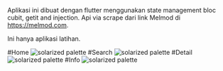 

Aplikasi ini dibuat dengan flutter menggunakan state management bloc cubit, getit and injection. Api via scrape dari link Melmod di https://melmod.com. 


Ini hanya aplikasi latihan.



#Home
![solarized palette](https://github.com/ayahsujana/melmod_scrape_with_beautifulsoup/blob/main/screenshot/home.jpg)
#Search
![solarized palette](https://github.com/ayahsujana/melmod_scrape_with_beautifulsoup/blob/main/screenshot/search.jpeg)
#Detail
![solarized palette](https://github.com/ayahsujana/melmod_scrape_with_beautifulsoup/blob/main/screenshot/detail.jpeg)
#Info
![solarized palette](https://github.com/ayahsujana/melmod_scrape_with_beautifulsoup/blob/main/screenshot/info.jpeg)
